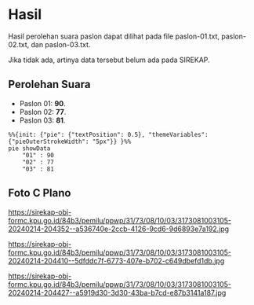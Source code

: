 # Hasil

Hasil perolehan suara paslon dapat dilihat pada file paslon-01.txt, paslon-02.txt, dan paslon-03.txt.

Jika tidak ada, artinya data tersebut belum ada pada SIREKAP.

## Perolehan Suara

 * Paslon 01: **90**.
 * Paslon 02: **77**.
 * Paslon 03: **81**.

```mermaid
%%{init: {"pie": {"textPosition": 0.5}, "themeVariables": {"pieOuterStrokeWidth": "5px"}} }%%
pie showData
    "01" : 90
    "02" : 77
    "03" : 81
```
## Foto C Plano

https://sirekap-obj-formc.kpu.go.id/84b3/pemilu/ppwp/31/73/08/10/03/3173081003105-20240214-204352--a536740e-2ccb-4126-9cd6-9d6893e7a192.jpg

https://sirekap-obj-formc.kpu.go.id/84b3/pemilu/ppwp/31/73/08/10/03/3173081003105-20240214-204410--5dfddc7f-6773-407e-b702-c649dbefd1db.jpg

https://sirekap-obj-formc.kpu.go.id/84b3/pemilu/ppwp/31/73/08/10/03/3173081003105-20240214-204427--a5919d30-3d30-43ba-b7cd-e87b3141a187.jpg

